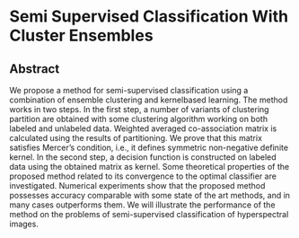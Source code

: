 # Semi Supervised Classification With Cluster Ensembles
## Abstract
We propose a method for semi-supervised classification using a combination of ensemble clustering and kernelbased learning. The method works in two steps. In the first step, a number of variants of clustering partition are obtained with some clustering algorithm working on both labeled and unlabeled data. Weighted averaged co-association matrix is calculated using the results of partitioning. We prove that this matrix satisfies Mercer’s condition, i.e., it defines symmetric non-negative definite kernel. In the second step, a decision function is constructed on labeled data using the obtained matrix as kernel. Some theoretical properties of the proposed method related to its convergence to the optimal classifier are investigated. Numerical experiments show that the proposed method possesses accuracy comparable with some state of the art methods, and in many cases outperforms them. We will illustrate the performance of the method on the problems of semi-supervised classification of
hyperspectral images.
